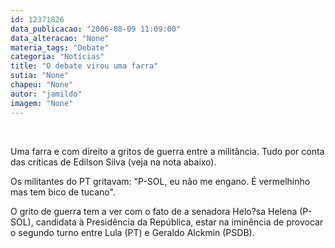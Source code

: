 ```yaml
---
id: 12371826
data_publicacao: "2006-08-09 11:09:00"
data_alteracao: "None"
materia_tags: "Debate"
categoria: "Notícias"
title: "O debate virou uma farra"
sutia: "None"
chapeu: "None"
autor: "jamildo"
imagem: "None"
---
```

<p>&nbsp;</p>
<p>Uma farra e com direito a gritos de guerra entre a milit&acirc;ncia. Tudo por conta das cr&iacute;ticas de Edilson Silva (veja na nota abaixo).</p>
<p>Os militantes do PT gritavam: "P-SOL, eu n&atilde;o me engano. &Eacute; vermelhinho mas tem bico de tucano".</p>
<p>O grito de guerra tem a ver com o fato de a senadora Helo?sa Helena (P-SOL), candidata &agrave; Presid&ecirc;ncia da Rep&uacute;blica, estar na imin&ecirc;ncia de provocar o segundo turno entre Lula (PT) e Geraldo Alckmin (PSDB).</p>
